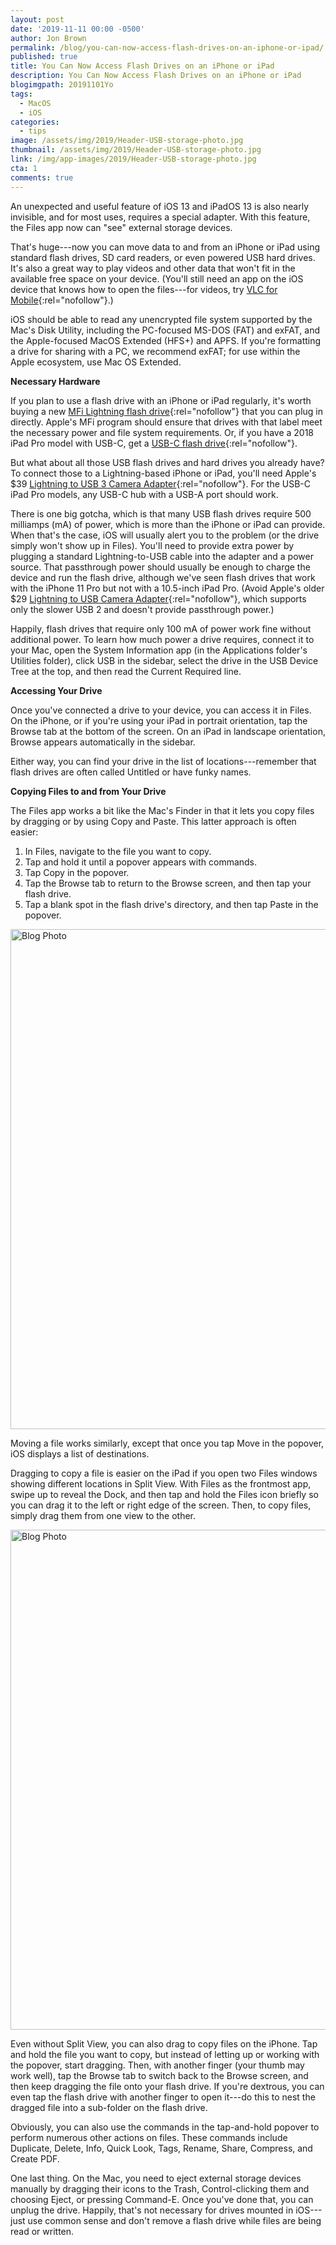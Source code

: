 ```yaml
---
layout: post
date: '2019-11-11 00:00 -0500'
author: Jon Brown
permalink: /blog/you-can-now-access-flash-drives-on-an-iphone-or-ipad/
published: true
title: You Can Now Access Flash Drives on an iPhone or iPad
description: You Can Now Access Flash Drives on an iPhone or iPad
blogimgpath: 20191101Yo
tags:
  - MacOS
  - iOS
categories:
  - tips
image: /assets/img/2019/Header-USB-storage-photo.jpg
thumbnail: /assets/img/2019/Header-USB-storage-photo.jpg
link: /img/app-images/2019/Header-USB-storage-photo.jpg
cta: 1
comments: true
---
```

An unexpected and useful feature of iOS 13 and iPadOS 13 is also nearly
invisible, and for most uses, requires a special adapter. With this
feature, the Files app now can "see" external storage
devices.

That's huge---now you can move data to and from an iPhone or iPad using
standard flash drives, SD card readers, or even powered USB hard drives.
It's also a great way to play videos and other data that won't fit in
the available free space on your device. (You'll still need an app on
the iOS device that knows how to open the files---for videos, try [VLC
for
Mobile](https://apps.apple.com/us/app/vlc-for-mobile/id650377962){:rel="nofollow"}.)

iOS should be able to read any unencrypted file system supported by the
Mac's Disk Utility, including the PC-focused MS-DOS (FAT) and exFAT, and
the Apple-focused MacOS Extended (HFS+) and APFS. If you're formatting a
drive for sharing with a PC, we recommend exFAT; for use within the
Apple ecosystem, use Mac OS Extended.​

**Necessary Hardware**

If you plan to use a flash drive with an iPhone or iPad regularly, it's
worth buying a new [MFi Lightning flash
drive](https://www.amazon.com/s?k=MFi+Lightning+drive&i=electronics){:rel="nofollow"}
that you can plug in directly. Apple's MFi program should ensure that
drives with that label meet the necessary power and file system
requirements. Or, if you have a 2018 iPad Pro model with USB-C, get a
[USB-C flash
drive](https://www.amazon.com/s?k=USB-C+flash+drive&i=electronics){:rel="nofollow"}.

But what about all those USB flash drives and hard drives you already
have? To connect those to a Lightning-based iPhone or iPad, you'll need
Apple's \$39 [Lightning to USB 3 Camera
Adapter](https://www.apple.com/shop/product/MK0W2AM/A/lightning-to-usb-3-camera-adapter){:rel="nofollow"}.
For the USB-C iPad Pro models, any USB-C hub with a USB-A port should
work.

There is one big gotcha, which is that many USB flash drives require 500
milliamps (mA) of power, which is more than the iPhone or iPad can
provide. When that's the case, iOS will usually alert you to the problem
(or the drive simply won't show up in Files). You'll need to provide
extra power by plugging a standard Lightning-to-USB cable into the
adapter and a power source. That passthrough power should usually be
enough to charge the device and run the flash drive, although we've seen
flash drives that work with the iPhone 11 Pro but not with a 10.5-inch
iPad Pro. (Avoid Apple's older \$29 [Lightning to USB Camera
Adapter](https://www.apple.com/shop/product/MD821AM/A/lightning-to-usb-camera-adapter){:rel="nofollow"},
which supports only the slower USB 2 and doesn't provide passthrough
power.)

Happily, flash drives that require only 100 mA of power work fine
without additional power. To learn how much power a drive requires,
connect it to your Mac, open the System Information app (in the
Applications folder's Utilities folder), click USB in the sidebar,
select the drive in the USB Device Tree at the top, and then read the
Current Required line.

**Accessing Your Drive**

Once you've connected a drive to your device, you can access it in
Files. On the iPhone, or if you're using your iPad in portrait
orientation, tap the Browse tab at the bottom of the screen. On an iPad
in landscape orientation, Browse appears automatically in the sidebar.

Either way, you can find your drive in the list of locations---remember
that flash drives are often called Untitled or have funky names.​

**Copying Files to and from Your Drive**

The Files app works a bit like the Mac's Finder in that it lets you copy
files by dragging or by using Copy and Paste. This latter approach is
often easier:

1.  In Files, navigate to the file you want to
    copy.
2.  Tap and hold it until a popover appears with
    commands.
3.  Tap Copy in the popover.
4.  Tap the Browse tab to return to the Browse
    screen, and then tap your flash drive.
5.  Tap a blank spot in the flash drive's
    directory, and then tap Paste in the popover.

<img alt="Blog Photo" src="{{ site.site_cdn }}/assets/img/blog/2019/20191101Yo/USB-storage-Split-View.jpg" class="img-fluid rounded m-2" width="800" />

Moving a file works similarly, except that once you tap Move in the
popover, iOS displays a list of destinations.

Dragging to copy a file is easier on the iPad if you open two Files
windows showing different locations in Split View. With Files as the
frontmost app, swipe up to reveal the Dock, and then tap and hold the
Files icon briefly so you can drag it to the left or right edge of the
screen. Then, to copy files, simply drag them from one view to the
other.

<img alt="Blog Photo" src="{{ site.site_cdn }}/assets/img/blog/2019/20191101Yo/USB-storage-copying-files.jpg" class="img-fluid rounded m-2" width="800" />

Even without Split View, you can also drag to copy files on the iPhone.
Tap and hold the file you want to copy, but instead of letting up or
working with the popover, start dragging. Then, with another finger
(your thumb may work well), tap the Browse tab to switch back to the
Browse screen, and then keep dragging the file onto your flash drive. If
you're dextrous, you can even tap the flash drive with another finger to
open it---do this to nest the dragged file into a sub-folder on the
flash drive.

Obviously, you can also use the commands in the tap-and-hold popover to
perform numerous other actions on files. These commands include
Duplicate, Delete, Info, Quick Look, Tags, Rename, Share, Compress, and
Create PDF.

One last thing. On the Mac, you need to eject external storage devices
manually by dragging their icons to the Trash, Control-clicking them and
choosing Eject, or pressing Command-E. Once you've done that, you can
unplug the drive. Happily, that's not necessary for drives mounted in
iOS---just use common sense and don't remove a flash drive while files
are being read or written.